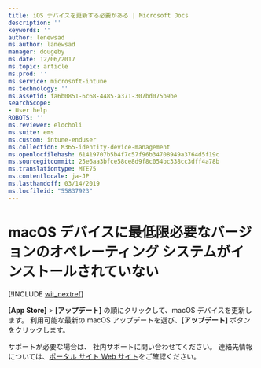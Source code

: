 ```yaml
---
title: iOS デバイスを更新する必要がある | Microsoft Docs
description: ''
keywords: ''
author: lenewsad
ms.author: lanewsad
manager: dougeby
ms.date: 12/06/2017
ms.topic: article
ms.prod: ''
ms.service: microsoft-intune
ms.technology: ''
ms.assetid: fa6b0851-6c68-4485-a371-307bd075b9be
searchScope:
- User help
ROBOTS: ''
ms.reviewer: elocholi
ms.suite: ems
ms.custom: intune-enduser
ms.collection: M365-identity-device-management
ms.openlocfilehash: 61419707b5b4f7c57f96b34708949a3764d5f19c
ms.sourcegitcommit: 25e6aa3bfce58ce8d9f8c054bc338cc3dff4a78b
ms.translationtype: MTE75
ms.contentlocale: ja-JP
ms.lasthandoff: 03/14/2019
ms.locfileid: "55837923"
---
```

# <a name="your-macos-device-doesnt-have-the-required-minimum-operating-system-version"></a>macOS デバイスに最低限必要なバージョンのオペレーティング システムがインストールされていない

[!INCLUDE [wit_nextref](includes/end-user-os-update-guidance.md)]

**[App Store]** > **[アップデート]** の順にクリックして、macOS デバイスを更新します。 利用可能な最新の macOS アップデートを選び、**[アップデート]** ボタンをクリックします。

サポートが必要な場合は、 社内サポートに問い合わせてください。 連絡先情報については、[ポータル サイト Web サイト](https://go.microsoft.com/fwlink/?linkid=2010980)をご確認ください。
